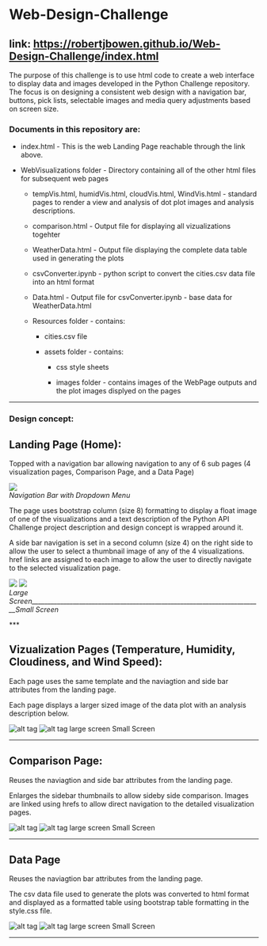 # Web-Design-Challenge

## link:  https://robertjbowen.github.io/Web-Design-Challenge/index.html

The purpose of this challenge is to use html code to create a web interface to display data and images developed in the Python Challenge repository. The focus is on designing a consistent web design with a navigation bar, buttons, pick lists, selectable images and media query adjustments based on screen size. 


### Documents in this repository are:

* index.html - This is the web Landing Page reachable through the link above.

* WebVisualizations folder - Directory containing all of the other html files for subsequent web pages

	* tempVis.html, humidVis.html, cloudVis.html, WindVis.html - standard pages to render a view and analysis of dot plot images and analysis descriptions.

	* comparison.html - Output file for displaying all vizualizations togehter

	* WeatherData.html - Output file displaying the complete data table used in generating the plots

	* csvConverter.ipynb - python script to convert the cities.csv data file into an html format

	* Data.html - Output file for csvConverter.ipynb - base data for WeatherData.html

	* Resources folder - contains:

		* cities.csv file 

		* assets folder - contains:

			* css style sheets

			* images folder - contains images of the WebPage outputs and the plot images displyed on the pages


***
### Design concept:

## Landing Page (Home):

Topped with a navigation bar allowing navigation to any of 6 sub pages (4 visualization pages, Comparison Page, and a Data Page)

<p>
    <img src="https://github.com/robertjbowen/Web-Design-Challenge/blob/main/WebVisualizations/Resources/assets/images/Picture5.png"/>
    <br>
    <em>Navigation Bar with Dropdown Menu</em>
</p>

The page uses bootstrap column (size 8) formatting to display a float image of one of the visualizations and a text description of the Python API Challenge project description and design concept is wrapped around it.

A side bar navigation is set in a second column (size 4) on the right side to allow the user to select a thumbnail image of any of the 4 visualizations. href links are assigned to each image to allow the user to directly navigate to the selected visualization page.

<p>
    <img src="https://github.com/robertjbowen/Web-Design-Challenge/blob/main/WebVisualizations/Resources/assets/images/Picture6.png"/>
    <img src="https://github.com/robertjbowen/Web-Design-Challenge/blob/main/WebVisualizations/Resources/assets/images/Picture7.png"/>
    <br>
    <em>Large Screen_________________________________________________________________________Small Screen</em>
</p>
***

## Vizualization Pages (Temperature, Humidity, Cloudiness, and Wind Speed):

Each page uses the same template and the naviagtion and side bar attributes from the landing page.

Each page displays a larger sized image of the data plot with an analysis description below. 

![alt tag](https://github.com/robertjbowen/Web-Design-Challenge/blob/main/WebVisualizations/Resources/assets/images/Picture8.png) ![alt tag](https://github.com/robertjbowen/Web-Design-Challenge/blob/main/WebVisualizations/Resources/assets/images/Picture9.png)
large screen							Small Screen
***

## Comparison Page:

Reuses the naviagtion and side bar attributes from the landing page.

Enlarges the sidebar thumbnails to allow sideby side comparison. Images are linked using hrefs to allow direct navigation to the detailed visualization pages.


![alt tag](https://github.com/robertjbowen/Web-Design-Challenge/blob/main/WebVisualizations/Resources/assets/images/Picture10.png) ![alt tag](https://github.com/robertjbowen/Web-Design-Challenge/blob/main/WebVisualizations/Resources/assets/images/Picture11.png)
large screen							Small Screen
***

## Data Page

Reuses the naviagtion bar attributes from the landing page.


The csv data file used to generate the plots was converted to html format and displayed as a formatted table using bootstrap table formatting in the style.css file.

![alt tag](https://github.com/robertjbowen/Web-Design-Challenge/blob/main/WebVisualizations/Resources/assets/images/Picture12.png) ![alt tag](https://github.com/robertjbowen/Web-Design-Challenge/blob/main/WebVisualizations/Resources/assets/images/Picture13.png)
large screen							Small Screen
***
